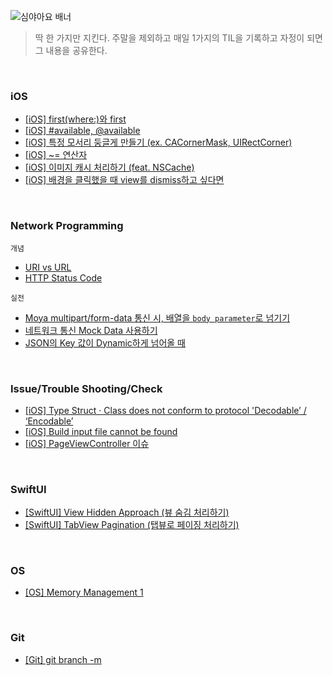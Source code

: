 ![심야아요 배너](https://user-images.githubusercontent.com/61109660/167799338-ab43eea4-8396-4f9b-be2f-99c57d9b2982.png)
> 딱 한 가지만 지킨다. 주말을 제외하고 매일 1가지의 TIL을 기록하고 자정이 되면 그 내용을 공유한다.

<br/>

### iOS
- [[iOS] first(where:)와 first](https://github.com/Taehyeon-Kim/TIL/issues/25)
- [[iOS] #available, @available](https://github.com/Taehyeon-Kim/TIL/issues/36)
- [[iOS] 특정 모서리 둥글게 만들기 (ex. CACornerMask, UIRectCorner)](https://github.com/Taehyeon-Kim/TIL/issues/37)
- [[iOS] ~= 연산자](https://github.com/Taehyeon-Kim/TIL/issues/26)
- [[iOS] 이미지 캐시 처리하기 (feat. NSCache)](https://github.com/Taehyeon-Kim/TIL/issues/44)
- [[iOS] 배경을 클릭했을 때 view를 dismiss하고 싶다면](https://github.com/Taehyeon-Kim/TIL/issues/21)

<br />

### Network Programming
`개념`
- [URI vs URL](https://github.com/Taehyeon-Kim/TIL/issues/13)
- [HTTP Status Code](https://github.com/Taehyeon-Kim/TIL/issues/14)

`실전`

- [Moya multipart/form-data 통신 시, 배열을 `body parameter`로 넘기기](https://www.notion.so/taekkidev/Moya-multipart-form-data-body-parameter-933143b4e71b4b169a3b2cf2feb2a732)
- [네트워크 통신 Mock Data 사용하기](https://github.com/Taehyeon-Kim/TIL/issues/8)
- [JSON의 Key 값이 Dynamic하게 넘어올 때](https://github.com/Taehyeon-Kim/TIL/issues/9)

<br />

### Issue/Trouble Shooting/Check
- [[iOS] Type Struct · Class does not conform to protocol 'Decodable’ / ‘Encodable’](https://taekkidev.notion.site/iOS-Type-SampleDataModel-does-not-conform-to-protocol-Decodable-Encodable-4cf78c9c16654260ae26821dbede3081)
- [[iOS] Build input file cannot be found](https://taekkidev.notion.site/iOS-Build-input-file-cannot-be-found-d89a9f4227bc46059cd658162be707bb)
- [[iOS] PageViewController 이슈](https://github.com/Taehyeon-Kim/TIL/issues/18)

<br />

### SwiftUI
- [[SwiftUI] View Hidden Approach (뷰 숨김 처리하기)](https://taekkidev.notion.site/SwiftUI-View-Hidden-Approach-2c71b7af9ae946eaa28b9993d312ca13)
- [[SwiftUI] TabView Pagination (탭뷰로 페이징 처리하기)](https://taekkidev.notion.site/SwiftUI-TabView-Pagination-201ba1b7b6074d68a146917ced75f6f6)

<br />

### OS
- [[OS] Memory Management 1](https://github.com/Taehyeon-Kim/TIL/issues/33)

<br />

### Git
- [[Git] git branch -m](https://github.com/Taehyeon-Kim/TIL/issues/7)

<br />
